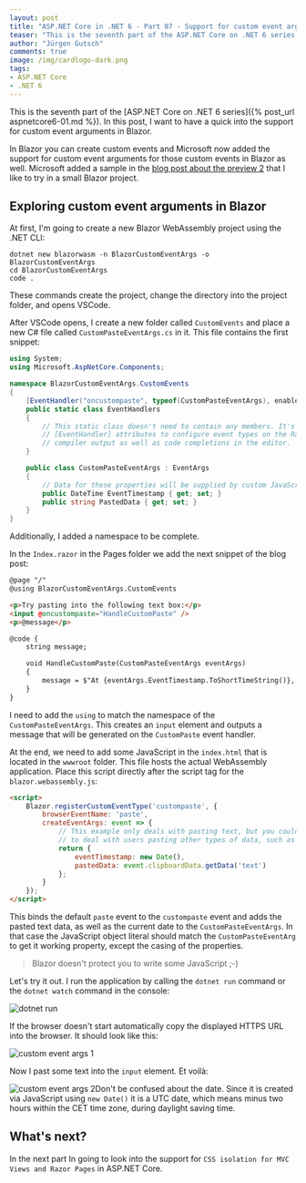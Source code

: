 ```yaml
---
layout: post
title: "ASP.NET Core in .NET 6 - Part 07 - Support for custom event arguments in Blazor"
teaser: "This is the seventh part of the ASP.NET Core on .NET 6 series. In this post, I want to have a quick  into the support for custom event arguments in Blazor."
author: "Jürgen Gutsch"
comments: true
image: /img/cardlogo-dark.png
tags: 
- ASP.NET Core
- .NET 6
---
```


This is the seventh part of the [ASP.NET Core on .NET 6 series]({% post_url aspnetcore6-01.md %}). In this post, I want to have a quick into the support for custom event arguments in Blazor.

In Blazor you can create custom events and Microsoft now added the support for custom event arguments for those custom events in Blazor as well. Microsoft added a sample in the [blog post about the preview 2](https://devblogs.microsoft.com/aspnet/asp-net-core-updates-in-net-6-preview-2/) that I like to try in a small Blazor project.

## Exploring custom event arguments in Blazor

 At first, I'm going to create a new Blazor WebAssembly project using the .NET CLI:

``` shell
dotnet new blazorwasm -n BlazorCustomEventArgs -o BlazorCustomEventArgs
cd BlazorCustomEventArgs
code .
```

These commands create the project, change the directory into the project folder, and opens VSCode.

After VSCode opens, I create a new folder called `CustomEvents` and place a new C# file called `CustomPasteEventArgs.cs` in it. This file contains the first snippet:

~~~csharp
using System;
using Microsoft.AspNetCore.Components;

namespace BlazorCustomEventArgs.CustomEvents
{
    [EventHandler("oncustompaste", typeof(CustomPasteEventArgs), enableStopPropagation: true, enablePreventDefault: true)]
    public static class EventHandlers
    {
        // This static class doesn't need to contain any members. It's just a place where we can put
        // [EventHandler] attributes to configure event types on the Razor compiler. This affects the
        // compiler output as well as code completions in the editor.
    }

    public class CustomPasteEventArgs : EventArgs
    {
        // Data for these properties will be supplied by custom JavaScript logic
        public DateTime EventTimestamp { get; set; }
        public string PastedData { get; set; }
    }
}
~~~

Additionally, I added a namespace to be complete.

In the `Index.razor` in the Pages folder we add the next snippet of the blog post:

~~~html
@page "/"
@using BlazorCustomEventArgs.CustomEvents

<p>Try pasting into the following text box:</p>
<input @oncustompaste="HandleCustomPaste" />
<p>@message</p>

@code {
    string message;

    void HandleCustomPaste(CustomPasteEventArgs eventArgs)
    {
        message = $"At {eventArgs.EventTimestamp.ToShortTimeString()}, you pasted: {eventArgs.PastedData}";
    }
}
~~~

I need to add the `using` to match the namespace of the `CustomPasteEventArgs`. This creates an `input` element and outputs a message that will be generated on the `CustomPaste` event handler. 

At the end, we need to add some JavaScript in the `index.html` that is located in the `wwwroot` folder. This file hosts the actual WebAssembly application. Place this script directly after the script tag for the `blazor.webassembly.js`:

~~~html
<script>
    Blazor.registerCustomEventType('custompaste', {
        browserEventName: 'paste',
        createEventArgs: event => {
            // This example only deals with pasting text, but you could use arbitrary JavaScript APIs
            // to deal with users pasting other types of data, such as images
            return {
                eventTimestamp: new Date(),
                pastedData: event.clipboardData.getData('text')
            };
        }
    });
</script>
~~~

This binds the default `paste` event to the `custompaste` event and adds the pasted text data, as well as the current date to the `CustomPasteEventArgs`. In that case the JavaScript object literal should match the `CustomPasteEventArg` to get it working property, except the casing of the properties.

> Blazor doesn't protect you to write some JavaScript ;-)

Let's try it out. I run the application by calling the `dotnet run` command or the `dotnet watch` command in the console:

![dotnet run]({{site.baseurl}}/img/aspnetcore6/run-blazor.png)

If the browser doesn't start automatically copy the displayed HTTPS URL into the browser. It should look like this:

![custom event args 1]({{site.baseurl}}/img/aspnetcore6/customevent01.png)

Now I past some text into the `input` element. Et voilà:

![custom event args 2]({{site.baseurl}}/img/aspnetcore6/customevent02.png)Don't be confused about the date. Since it is created via JavaScript using `new Date()`  it is a UTC date, which means minus two hours within the CET time zone, during daylight saving time. 

## What's next?

In the next part In going to look into the support for `CSS isolation for MVC Views and Razor Pages` in ASP.NET Core.